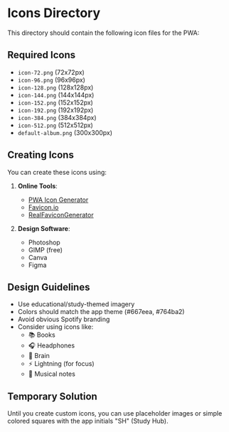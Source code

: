 # Icons Directory

This directory should contain the following icon files for the PWA:

## Required Icons

- `icon-72.png` (72x72px)
- `icon-96.png` (96x96px)
- `icon-128.png` (128x128px)
- `icon-144.png` (144x144px)
- `icon-152.png` (152x152px)
- `icon-192.png` (192x192px)
- `icon-384.png` (384x384px)
- `icon-512.png` (512x512px)
- `default-album.png` (300x300px)

## Creating Icons

You can create these icons using:

1. **Online Tools**:
   - [PWA Icon Generator](https://www.pwabuilder.com/imageGenerator)
   - [Favicon.io](https://favicon.io/)
   - [RealFaviconGenerator](https://realfavicongenerator.net/)

2. **Design Software**:
   - Photoshop
   - GIMP (free)
   - Canva
   - Figma

## Design Guidelines

- Use educational/study-themed imagery
- Colors should match the app theme (#667eea, #764ba2)
- Avoid obvious Spotify branding
- Consider using icons like:
  - 📚 Books
  - 🎧 Headphones
  - 🧠 Brain
  - ⚡ Lightning (for focus)
  - 🎵 Musical notes

## Temporary Solution

Until you create custom icons, you can use placeholder images or simple colored squares with the app initials "SH" (Study Hub).